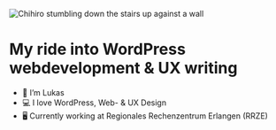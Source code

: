 ![Chihiro stumbling down the stairs up against a wall](https://media0.giphy.com/media/sNr7PwHsOjyE0/giphy.gif?cid=ecf05e47eeqhryw4v16hdet3cimnwd8oa6x06fnsjh439paw&rid=giphy.gif&ct=g)

# My ride into WordPress webdevelopment & UX writing

- 👋 I’m Lukas
- 💻 I love WordPress, Web- & UX Design
- 🖥 Currently working at Regionales Rechenzentrum Erlangen (RRZE)


<!---
lukasniebler/lukasniebler is a ✨ special ✨ repository because its `README.md` (this file) appears on your GitHub profile.
You can click the Preview link to take a look at your changes.
--->
